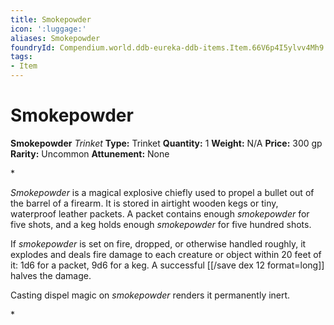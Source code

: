 ```yaml
---
title: Smokepowder
icon: ':luggage:'
aliases: Smokepowder
foundryId: Compendium.world.ddb-eureka-ddb-items.Item.66V6p4I5ylvv4Mh9
tags:
- Item
---
```


# Smokepowder

**Smokepowder**
_Trinket_
**Type:** Trinket
**Quantity:** 1
**Weight:** N/A
**Price:** 300 gp
**Rarity:** Uncommon
**Attunement:** None

*<p>*Smokepowder* is a magical explosive chiefly used to propel a bullet out of the barrel of a firearm. It is stored in airtight wooden kegs or tiny, waterproof leather packets. A packet contains enough *smokepowder* for five shots, and a keg holds enough *smokepowder* for five hundred shots.

If *smokepowder* is set on fire, dropped, or otherwise handled roughly, it explodes and deals fire damage to each creature or object within 20 feet of it: 1d6 for a packet, 9d6 for a keg. A successful [[/save dex 12 format=long]] halves the damage.

Casting dispel magic on *smokepowder* renders it permanently inert.</p>*